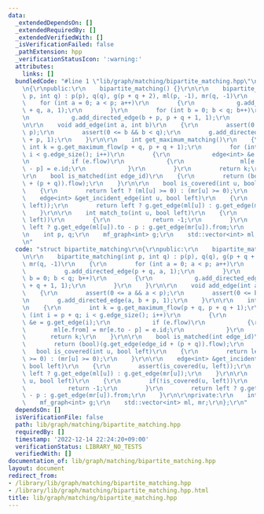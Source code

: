 ```yaml
---
data:
  _extendedDependsOn: []
  _extendedRequiredBy: []
  _extendedVerifiedWith: []
  _isVerificationFailed: false
  _pathExtension: hpp
  _verificationStatusIcon: ':warning:'
  attributes:
    links: []
  bundledCode: "#line 1 \"lib/graph/matching/bipartite_matching.hpp\"\nstruct bipartite_matching\r\
    \n{\r\npublic:\r\n    bipartite_matching() {}\r\n\r\n    bipartite_matching(int\
    \ p, int q) : p(p), q(q), g(p + q + 2), ml(p, -1), mr(q, -1)\r\n    {\r\n    \
    \    for (int a = 0; a < p; a++)\r\n        {\r\n            g.add_directed_edge(p\
    \ + q, a, 1);\r\n        }\r\n        for (int b = 0; b < q; b++)\r\n        {\r\
    \n            g.add_directed_edge(b + p, p + q + 1, 1);\r\n        }\r\n    }\r\
    \n\r\n    void add_edge(int a, int b)\r\n    {\r\n        assert(0 <= a && a <\
    \ p);\r\n        assert(0 <= b && b < q);\r\n        g.add_directed_edge(a, b\
    \ + p, 1);\r\n    }\r\n\r\n    int get_maximum_matching()\r\n    {\r\n       \
    \ int k = g.get_maximum_flow(p + q, p + q + 1);\r\n        for (int i = p + q;\
    \ i < g.edge_size(); i++)\r\n        {\r\n            edge<int> &e = g.get_edge(i);\r\
    \n            if (e.flow)\r\n            {\r\n                ml[e.from] = mr[e.to\
    \ - p] = e.id;\r\n            }\r\n        }\r\n        return k;\r\n    }\r\n\
    \r\n    bool is_matched(int edge_id)\r\n    {\r\n        return (bool)(g.get_edge(edge_id\
    \ + (p + q)).flow);\r\n    }\r\n\r\n    bool is_covered(int u, bool left)\r\n\
    \    {\r\n        return left ? (ml[u] >= 0) : (mr[u] >= 0);\r\n    }\r\n\r\n\
    \    edge<int> &get_incident_edge(int u, bool left)\r\n    {\r\n        assert(is_covered(u,\
    \ left));\r\n        return left ? g.get_edge(ml[u]) : g.get_edge(mr[u]);\r\n\
    \    }\r\n\r\n    int match_to(int u, bool left)\r\n    {\r\n        if(!is_covered(u,\
    \ left))\r\n        {\r\n            return -1;\r\n        }\r\n        return\
    \ left ? g.get_edge(ml[u]).to - p : g.get_edge(mr[u]).from;\r\n    }\r\n\r\nprivate:\r\
    \n    int p, q;\r\n    mf_graph<int> g;\r\n    std::vector<int> ml, mr;\r\n};\r\
    \n"
  code: "struct bipartite_matching\r\n{\r\npublic:\r\n    bipartite_matching() {}\r\
    \n\r\n    bipartite_matching(int p, int q) : p(p), q(q), g(p + q + 2), ml(p, -1),\
    \ mr(q, -1)\r\n    {\r\n        for (int a = 0; a < p; a++)\r\n        {\r\n \
    \           g.add_directed_edge(p + q, a, 1);\r\n        }\r\n        for (int\
    \ b = 0; b < q; b++)\r\n        {\r\n            g.add_directed_edge(b + p, p\
    \ + q + 1, 1);\r\n        }\r\n    }\r\n\r\n    void add_edge(int a, int b)\r\n\
    \    {\r\n        assert(0 <= a && a < p);\r\n        assert(0 <= b && b < q);\r\
    \n        g.add_directed_edge(a, b + p, 1);\r\n    }\r\n\r\n    int get_maximum_matching()\r\
    \n    {\r\n        int k = g.get_maximum_flow(p + q, p + q + 1);\r\n        for\
    \ (int i = p + q; i < g.edge_size(); i++)\r\n        {\r\n            edge<int>\
    \ &e = g.get_edge(i);\r\n            if (e.flow)\r\n            {\r\n        \
    \        ml[e.from] = mr[e.to - p] = e.id;\r\n            }\r\n        }\r\n \
    \       return k;\r\n    }\r\n\r\n    bool is_matched(int edge_id)\r\n    {\r\n\
    \        return (bool)(g.get_edge(edge_id + (p + q)).flow);\r\n    }\r\n\r\n \
    \   bool is_covered(int u, bool left)\r\n    {\r\n        return left ? (ml[u]\
    \ >= 0) : (mr[u] >= 0);\r\n    }\r\n\r\n    edge<int> &get_incident_edge(int u,\
    \ bool left)\r\n    {\r\n        assert(is_covered(u, left));\r\n        return\
    \ left ? g.get_edge(ml[u]) : g.get_edge(mr[u]);\r\n    }\r\n\r\n    int match_to(int\
    \ u, bool left)\r\n    {\r\n        if(!is_covered(u, left))\r\n        {\r\n\
    \            return -1;\r\n        }\r\n        return left ? g.get_edge(ml[u]).to\
    \ - p : g.get_edge(mr[u]).from;\r\n    }\r\n\r\nprivate:\r\n    int p, q;\r\n\
    \    mf_graph<int> g;\r\n    std::vector<int> ml, mr;\r\n};\r\n"
  dependsOn: []
  isVerificationFile: false
  path: lib/graph/matching/bipartite_matching.hpp
  requiredBy: []
  timestamp: '2022-12-14 22:24:20+09:00'
  verificationStatus: LIBRARY_NO_TESTS
  verifiedWith: []
documentation_of: lib/graph/matching/bipartite_matching.hpp
layout: document
redirect_from:
- /library/lib/graph/matching/bipartite_matching.hpp
- /library/lib/graph/matching/bipartite_matching.hpp.html
title: lib/graph/matching/bipartite_matching.hpp
---
```


